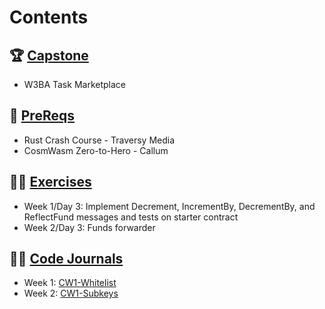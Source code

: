 # Contents

## 🏆 [Capstone](./Capstone/)

- W3BA Task Marketplace

## 🔖 [PreReqs](./PreReqs/)

- Rust Crash Course - Traversy Media
- CosmWasm Zero-to-Hero - Callum

## 🏃‍♂️ [Exercises](./Exercises/)

- Week 1/Day 3: Implement Decrement, IncrementBy, DecrementBy, and ReflectFund messages and tests on starter contract
- Week 2/Day 3: Funds forwarder

## 👨‍💻 [Code Journals](./CodeJournals/)

- Week 1: [CW1-Whitelist](https://github.com/CosmWasm/cw-plus/tree/main/contracts/cw1-whitelist)
- Week 2: [CW1-Subkeys](https://github.com/CosmWasm/cw-plus/tree/main/contracts/cw1-subkeys)  
